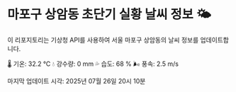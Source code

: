 
# 마포구 상암동 초단기 실황 날씨 정보 🌤️

이 리포지토리는 기상청 API를 사용하여 서울 마포구 상암동의 날씨 정보를 업데이트합니다. 

🌡️ 기온: 32.2 ℃
💧 강수량: 0 mm
💦 습도: 68 %
🌬️ 풍속: 2.5 m/s

마지막 업데이트 시각: 2025년 07월 26일 20시 10분    
